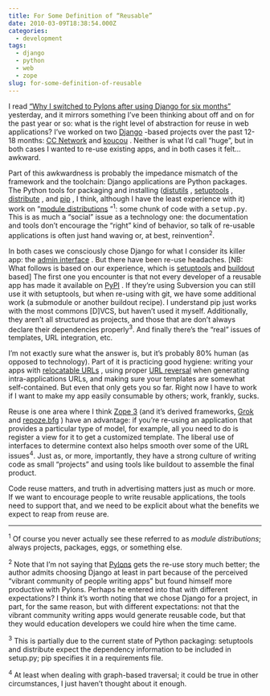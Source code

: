 ```yaml
---
title: For Some Definition of “Reusable”
date: 2010-03-09T18:38:54.000Z
categories:
  - development
tags:
  - django
  - python
  - web
  - zope
slug: for-some-definition-of-reusable
---
```

I read [“Why I switched to Pylons after using Django for six months”][1]  yesterday, and it mirrors something I’ve been thinking about off and on for the past year or so: what is the right level of abstraction for reuse in web applications? I’ve worked on two [Django][2] -based projects over the past 12-18 months: [<span class="caps">CC</span> Network][3]  and [koucou][4] . Neither is what I’d call “huge”, but in both cases I wanted to re-use existing apps, and in both cases it felt… awkward.

Part of this awkwardness is probably the impedance mismatch of the framework and the toolchain: Django applications are Python packages. The Python tools for packaging and installing ([distutils][5] , [setuptools][6] , [distribute][7] , and [pip][8] , I think, although I have the least experience with it) work on “[module distributions][9] “<sup>1</sup>: some chunk of code with a <tt class="docutils literal">setup.py</tt>. This is as much a “social” issue as a technology one: the documentation and tools don’t encourage the “right” kind of behavior, so talk of re-usable applications is often just hand waving or, at best, reinvention<sup>2</sup>.

In both cases we consciously chose Django for what I consider its killer app: the [admin interface][10] . But there have been re-use headaches. [<span class="caps">NB</span>: What follows is based on our experience, which is [setuptools][6]  and [buildout][11]  based] The first one you encounter is that not every developer of a reusable app has made it available on [PyPI][12] . If they’re using Subversion you can still use it with setuptools, but when re-using with git, we have some additional work (a submodule or another buildout recipe). I understand pip just works with the most commons [D]<span class="caps">VCS</span>, but haven’t used it myself. Additionally, they aren’t all structured as projects, and those that are don’t always declare their dependencies properly<sup>3</sup>. And finally there’s the “real” issues of templates, <span class="caps">URL</span> integration, etc.

I’m not exactly sure what the answer is, but it’s probably 80% human (as opposed to technology). Part of it is practicing good hygiene: writing your apps with [relocatable URLs][13] , using proper [<span class="caps">URL</span> reversal][14]  when generating intra-applications URLs, and making sure your templates are somewhat self-contained. But even that only gets you so far. Right now I have to work if I want to make my app easily consumable by others; work, frankly, sucks.

Reuse is one area where I think [Zope 3][15]  (and it’s derived frameworks, [Grok][16]  and [repoze.bfg][17] ) have an advantage: if you’re re-using an application that provides a particular type of model, for example, all you need to do is register a view for it to get a customized template. The liberal use of interfaces to determine context also helps smooth over some of the <span class="caps">URL</span> issues<sup>4</sup>. Just as, or more, importantly, they have a strong culture of writing code as small “projects” and using tools like buildout to assemble the final product.

Code reuse matters, and truth in advertising matters just as much or more. If we want to encourage people to write reusable applications, the tools need to support that, and we need to be explicit about what the benefits we expect to reap from reuse are.

<hr class="docutils" />

<sup>1</sup> Of course you never actually see these referred to as _module distributions_; always projects, packages, eggs, or something else.

<sup>2</sup> Note that I’m not saying that [Pylons][18]  gets the re-use story much better; the author admits choosing Django at least in part because of the perceived “vibrant community of people writing apps” but found himself more productive with Pylons. Perhaps he entered into that with different expectations? I think it’s worth noting that we chose Django for a project, in part, for the same reason, but with different expectations: not that the vibrant community writing apps would generate reusable code, but that they would education developers we could hire when the time came.

<sup>3</sup> This is partially due to the current state of Python packaging: setuptools and distribute expect the dependency information to be included in setup.py; pip specifies it in a requirements file.

<sup>4</sup> At least when dealing with graph-based traversal; it could be true in other circumstances, I just haven’t thought about it enough.



 [1]: http://www.mutualinformation.org/2010/03/why-i-switched-to-pylons-after-using-django-for-six-months/
 [2]: http://djangoproject.com/
 [3]: https://creativecommons.net/
 [4]: http://koucou.com/
 [5]: http://www.python.org/doc/current/library/distutils.html
 [6]: http://pypi.python.org/pypi/setuptools
 [7]: http://pypi.python.org/pypi/distribute
 [8]: http://pip.openplans.org/
 [9]: http://www.python.org/doc/current/distutils/introduction.html#distutils-specific-terminology
 [10]: http://docs.djangoproject.com/en/1.1/ref/contrib/admin/
 [11]: http://buildout.org/
 [12]: http://pypi.python.org/
 [13]: http://www.chipx86.com/blog/2008/04/03/django-development-with-djblets-unrooting-your-urls/
 [14]: http://docs.djangoproject.com/en/1.1/topics/http/urls/#reverse
 [15]: http://en.wikipedia.org/wiki/Zope_3
 [16]: http://grok.zope.org/
 [17]: http://bfg.repoze.org/
 [18]: http://pylonshq.com/
